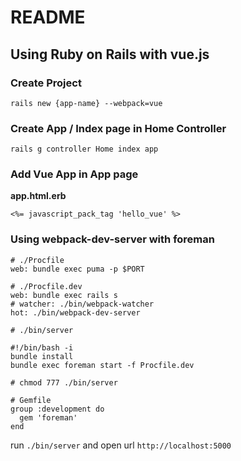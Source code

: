 # README

## Using Ruby on Rails with vue.js

### Create Project

```
rails new {app-name} --webpack=vue
```

### Create App / Index page in Home Controller

```
rails g controller Home index app
```

### Add Vue App in App page

**app.html.erb**

```
<%= javascript_pack_tag 'hello_vue' %>
```

### Using webpack-dev-server with foreman

```
# ./Procfile
web: bundle exec puma -p $PORT

# ./Procfile.dev
web: bundle exec rails s
# watcher: ./bin/webpack-watcher
hot: ./bin/webpack-dev-server

# ./bin/server

#!/bin/bash -i
bundle install
bundle exec foreman start -f Procfile.dev

# chmod 777 ./bin/server

# Gemfile
group :development do
  gem 'foreman'
end
```


run `./bin/server` and open url `http://localhost:5000`
